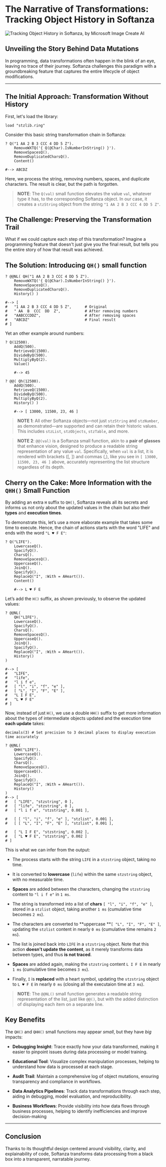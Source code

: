# The Narrative of Transformations: Tracking Object History in Softanza
![Tracking Object History in Softanza, by Microsoft Image Create AI](../images/stzobject-history.jpg)


## Unveiling the Story Behind Data Mutations

In programming, data transformations often happen in the blink of an eye, leaving no trace of their journey. Softanza challenges this paradigm with a groundbreaking feature that captures the entire lifecycle of object modifications.

---

## The Initial Approach: Transformation Without History

First, let's load the library:

```ring
load "stzlib.ring"
```

Consider this basic string transformation chain in Softanza:

```ring
? Q("1 AA 2 B 3 CCC 4 DD 5 Z").
    RemoveWXTQ('{ Q(@Char).IsNumberInString() }').
    RemoveSpacesQ().
    RemoveDuplicatedCharsQ().
    Content()

#--> ABCDZ
```

Here, we process the string, removing numbers, spaces, and duplicate characters. The result is clear, but the path is forgotten.

>**NOTE**: The `Q(val)` small function elevates the value `val`, whatever type it has, to the corresponding Softanza object. In our case, it creates a `stzString` object from the string `"1 AA 2 B 3 CCC 4 DD 5 Z"`.

## The Challenge: Preserving the Transformation Trail

What if we could capture each step of this transformation? Imagine a programming feature that doesn't just give you the final result, but tells you the entire story of how that result was achieved.


## The Solution: Introducing `QH()` small function

```ring
? @@NL( QH("1 AA 2 B 3 CCC 4 DD 5 Z").
    RemoveWXTQ('{ Q(@Char).IsNumberInString() }').
    RemoveSpacesQ().
    RemoveDuplicatedCharsQ().
    History() )

#--> [
#	"1 AA 2 B 3 CCC 4 DD 5 Z",      # Original
#	" AA  B  CCC  DD  Z",           # After removing numbers
#	"AABCCCDDZ",                    # After removing spaces
#	"ABCDZ"                         # Final result
# ]
```

Yet an other example around numbers:

```ring
? Q(12500).
	AddQ(500).
	RetrieveQ(1500).
	DivideByQ(500).
	MultiplyByQ(2).
	Value()

	#--> 45

? @@( Qh(12500).
	AddQ(500).
	RetrieveQ(1500).
	DivideByQ(500).
	MultiplyByQ(2).
	History() )

	#--> [ 13000, 11500, 23, 46 ]
```

>**NOTE 1**: All other Softanza objects—not just `stzString` and `stzNumber`, as demonstrated—are supported and can retain their historic values. This includes `stzList`, `stzObjects`, `stzTable`, and more.

>**NOTE 2**: `@@(val)` is a Softanza small function, akin to a **pair of glasses** that enhance vision, designed to produce a readable string representation of any value `val`. Specifically, when `val` is a list, it is rendered with brackets ([, ]) and commas (,), like you see in `[ 13000, 11500, 23, 46 ]` above, accurately representing the list structure regardless of its depth.


## Cherry on the Cake: More Information with the `QHH()` Small Function

By adding an extra `H` suffix to `QH()`, Softanza reveals all its secrets and informs us not only about the updated values in the chain but also their **types** and **execution times**.

To demonstrate this, let’s use a more elaborate example that takes some time to execute. Hence, the chain of actions starts with the word "LIFE" and ends with the word `"L ♥ F E"`:

```ring
? Q("LIFE").
	LowercaseQ().
	SpacifyQ().
	CharsQ().
	RemoveSpacesQ().
	UppercaseQ().
	JoinQ().
	SpacifyQ().
	ReplaceQ("I", :With = AHeart()).
	Content()

	#--> L ♥ F E
```

Let’s add the `H()` suffix, as shown previously, to observe the updated values:

```ring
? @@NL(
	QH("LIFE").
	LowercaseQ().
	SpacifyQ().
	CharsQ().
	RemoveSpacesQ().
	UppercaseQ().
	JoinQ().
	SpacifyQ().
	ReplaceQ("I", :With = AHeart()).
	History()
)

#--> [
#	"LIFE",
#	"life",
#	"l i f e",
#	[ "l", "i", "f", "e" ],
#	[ "L", "I", "F", "E" ],
#	"L I F E",
#	"L ♥ F E"
# ]
```

Now, instead of just `H()`, we use a double `HH()` suffix to get more information about the types of intermediate objects updated and the execution time **each update** takes:

```ring
decimals(3) # Set precision to 3 decimal places to display execution time accurately

? @@NL(
	QHH("LIFE").
	LowercaseQ().
	SpacifyQ().
	CharsQ().
	RemoveSpacesQ().
	UppercaseQ().
	JoinQ().
	SpacifyQ().
	ReplaceQ("I", :With = AHeart()).
	History()
)
#--> [
#	[ "LIFE", "stzstring", 0 ],
#	[ "life", "stzstring", 0 ],
#	[ "l i f e", "stzstring", 0.001 ],

#	[ [ "l", "i", "f", "e" ], "stzlist", 0.001 ],
#	[ [ "L", "I", "F", "E" ], "stzlist", 0.001 ],

#	[ "L I F E", "stzstring", 0.002 ],
#	[ "L ♥ F E", "stzstring", 0.002 ]
# ]
```

This is what we can infer from the output:

- The process starts with the string `LIFE` in a `stzstring` object, taking no time.

- It is converted to **lowercase** (`life`) within the same `stzstring` object, with no measurable time.

- **Spaces** are added between the characters, changing the `stzstring` content to `"l i f e"` in `1 ms`.

- The string is transformed into a list of **chars** `[ "l", "i", "f", "e" ]`, stored in a `stzlist` object, taking another `1 ms` (cumulative time becomes `2 ms`).

- The characters are converted to **uppercase **`[ "L", "I", "F", "E" ]`, updating the `stzlist` content in nearly `0 ms` (cumulative time remains `2 ms`).

- The list is joined back into `LIFE` in a `stzstring` object. Note that this action **doesn’t update the content**, as it merely transforms data between types, and thus **is not traced**.

- **Spaces** are added again, making the `stzstring` content `L I F E` in nearly `1 ms` (cumulative time becomes `3 ms`).

- Finally, `I` is **replaced** with a heart symbol, updating the `stzstring` object to `L ♥ F E` in nearly `0 ms` (closing all the executaion time at `3 ms`).


>**NOTE**: The `@@NL()` small function generates a readable string representation of the list, just like `@@()`, but with the added distinction of displaying each item on a separate line.

## Key Benefits

The `QH()` and `QHH()` small functions may appear *small*, but they have *big* impacts:

- **Debugging Insight**: Trace exactly how your data transformed, making it easier to pinpoint issues during data processing or model training.

- **Educational Tool**: Visualize complex manipulation processes, helping to understand how data is processed at each stage.

- **Audit Trail**: Maintain a comprehensive log of object mutations, ensuring transparency and compliance in workflows.

- **Data Analytics Pipelines**: Track data transformations through each step, aiding in debugging, model evaluation, and reproducibility.

- **Business Workflows**: Provide visibility into how data flows through business processes, helping to identify inefficiencies and improve decision-making

---

## Conclusion

Thanks to its thoughtful design centered around visibility, clarity, and explainability of code, Softanza transforms data processing from a black box into a transparent, narratable journey.

